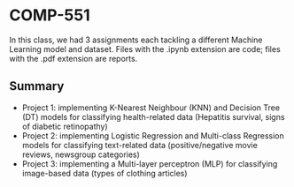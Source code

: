 # COMP-551

In this class, we had 3 assignments each tackling a different Machine Learning model and dataset. Files with the .ipynb extension are code; files with the .pdf extension are reports.

## Summary
- Project 1: implementing K-Nearest Neighbour (KNN) and Decision Tree (DT) models for classifying health-related data (Hepatitis survival, signs of diabetic retinopathy)
- Project 2: implementing Logistic Regression and Multi-class Regression models for classifying text-related data (positive/negative movie reviews, newsgroup categories)
- Project 3: implementing a Multi-layer perceptron (MLP) for classifying image-based data (types of clothing articles)
